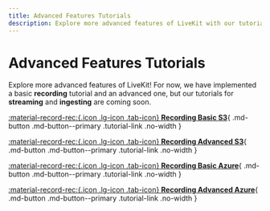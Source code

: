 ```yaml
---
title: Advanced Features Tutorials
description: Explore more advanced features of LiveKit with our tutorials on recording and more.
---
```


# Advanced Features Tutorials

Explore more advanced features of LiveKit! For now, we have implemented a basic **recording** tutorial and an advanced one, but our tutorials for **streaming** and **ingesting** are coming soon.

<div class="tutorials-container" markdown>

[:material-record-rec:{.icon .lg-icon .tab-icon} **Recording Basic S3**](./recording-basic-s3.md){ .md-button .md-button--primary .tutorial-link .no-width }

[:material-record-rec:{.icon .lg-icon .tab-icon} **Recording Advanced S3**](./recording-advanced-s3.md){ .md-button .md-button--primary .tutorial-link .no-width }

[:material-record-rec:{.icon .lg-icon .tab-icon} **Recording Basic Azure**](./recording-basic-azure.md){ .md-button .md-button--primary .tutorial-link .no-width }

[:material-record-rec:{.icon .lg-icon .tab-icon} **Recording Advanced Azure**](./recording-advanced-azure.md){ .md-button .md-button--primary .tutorial-link .no-width }

</div>
